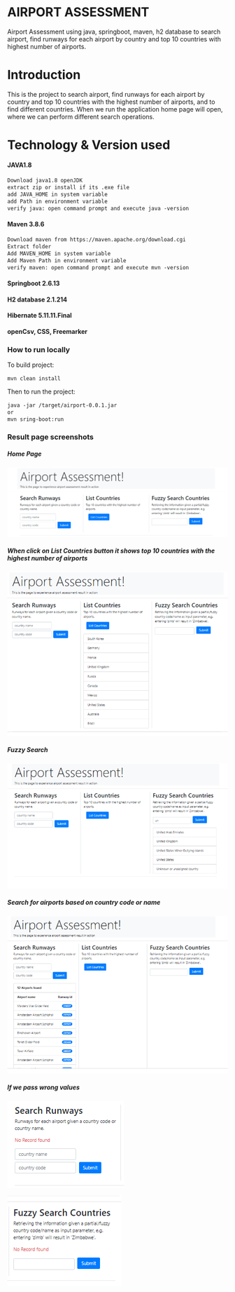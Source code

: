 # AIRPORT ASSESSMENT
Airport Assessment using java, springboot, maven, h2 database to search airport, find runways for each airport by country and top 10 countries with highest number of airports.

# Introduction
This is the project to search airport, find runways for each airport by country and top 10 countries with the highest number of airports, and to find different countries.
When we run the application home page will open, where we can perform different search operations.
# Technology & Version used
#### JAVA1.8
    Download java1.8 openJDK
    extract zip or install if its .exe file
    add JAVA_HOME in system variable
    add Path in environment variable 
    verify java: open command prompt and execute java -version
#### Maven 3.8.6
    Download maven from https://maven.apache.org/download.cgi 
    Extract folder
    Add MAVEN_HOME in system variable
    Add Maven Path in environment variable
    verify maven: open command prompt and execute mvn -version    

#### Springboot 2.6.13
#### H2 database 2.1.214
#### Hibernate 5.11.11.Final
#### openCsv, CSS, Freemarker
### How to run locally
To build project:

    mvn clean install

Then to run the project:

    java -jar /target/airport-0.0.1.jar
    or
    mvn sring-boot:run

### Result page screenshots
##### Home Page
![img.png](img.png)
##### When click on List Countries button it shows top 10 countries with the highest number of airports
![img_1.png](img_1.png)
##### Fuzzy Search
![img_2.png](img_2.png)
##### Search for airports based on country code or name 
![img_3.png](img_3.png)
##### If we pass wrong values 
![img_4.png](img_4.png)

![img_5.png](img_5.png)



